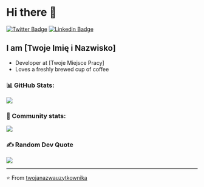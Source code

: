 # Hi there 👋

[![Twitter Badge](https://img.shields.io/twitter/url?url=https%3A%2F%2Ftwitter.com%2Ftwojtwitter)](twoje-link-do-twittera)
[![Linkedin Badge](https://img.shields.io/badge/-LinkedIn-blue?style=flat-square&logo=Linkedin&logoColor=white&link=twoje-link-do-linkedin)](twoje-link-do-linkedin)

## I am [Twoje Imię i Nazwisko]

- Developer at [Twoje Miejsce Pracy]
- Loves a freshly brewed cup of coffee

### 📊 GitHub Stats:
![](https://github-readme-stats.vercel.app/api?username=twojanazwauzytkownika&theme=dark&hide_border=true&include_all_commits=false&count_private=true)

### 💼 Community stats:
![](https://github-readme-stats.vercel.app/api/top-langs/?username=twojanazwauzytkownika&theme=dark&hide_border=true&include_all_commits=false&count_private=true&layout=compact)

### ✍️ Random Dev Quote
![](https://quotes-github-readme.vercel.app/api?type=horizontal&theme=radical)

<!-- You can include your devcard from daily.dev using markdown image syntax or html img tag -->

---

⭐️ From [twojanazwauzytkownika](https://github.com/twojanazwauzytkownika)
